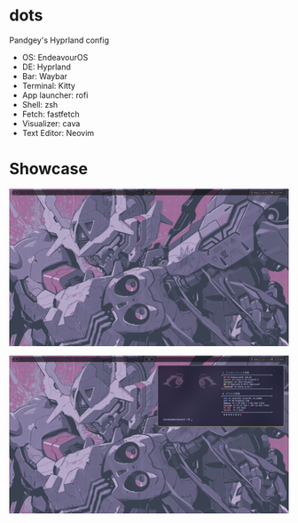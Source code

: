 # dots

Pandgey's Hyprland config

- OS: EndeavourOS
- DE: Hyprland
- Bar: Waybar
- Terminal: Kitty
- App launcher: rofi
- Shell: zsh
- Fetch: fastfetch
- Visualizer: cava
- Text Editor: Neovim

# Showcase

![showcase1](assets/showcase1.png)

![showcase2](assets/showcase2.png)
